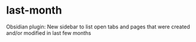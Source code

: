 # last-month
Obsidian plugin: New sidebar to list open tabs and pages that were created and/or modified in last few months
